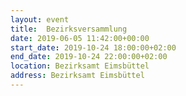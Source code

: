```yaml
---
layout: event
title:  Bezirksversammlung
date: 2019-06-05 11:42:00+00:00
start_date: 2019-10-24 18:00:00+02:00
end_date: 2019-10-24 22:00:00+02:00
location: Bezirksamt Eimsbüttel
address: Bezirksamt Eimsbüttel
---
```

